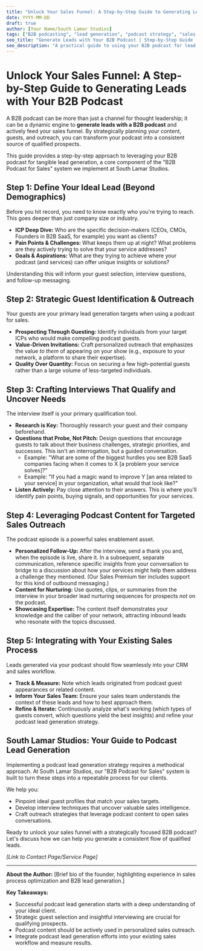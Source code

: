 ```yaml
---
title: "Unlock Your Sales Funnel: A Step-by-Step Guide to Generating Leads with Your B2B Podcast"
date: YYYY-MM-DD
draft: true
author: [Your Name/South Lamar Studios]
tags: ["B2B podcasting", "lead generation", "podcast strategy", "sales funnel", "B2B marketing"]
seo_title: "Generate Leads with Your B2B Podcast | Step-by-Step Guide | South Lamar Studios"
seo_description: "A practical guide to using your B2B podcast for lead generation. Learn how to identify guests, craft questions, and use content for outreach with South Lamar Studios."
---
```


# Unlock Your Sales Funnel: A Step-by-Step Guide to Generating Leads with Your B2B Podcast

A B2B podcast can be more than just a channel for thought leadership; it can be a dynamic engine to **generate leads with a B2B podcast** and actively feed your sales funnel. By strategically planning your content, guests, and outreach, you can transform your podcast into a consistent source of qualified prospects.

This guide provides a step-by-step approach to leveraging your B2B podcast for tangible lead generation, a core component of the "B2B Podcast for Sales" system we implement at South Lamar Studios.

## Step 1: Define Your Ideal Lead (Beyond Demographics)

Before you hit record, you need to know exactly who you're trying to reach. This goes deeper than just company size or industry.

*   **ICP Deep Dive:** Who are the specific decision-makers (CEOs, CMOs, Founders in B2B SaaS, for example) you want as clients?
*   **Pain Points & Challenges:** What keeps them up at night? What problems are they actively trying to solve that your service addresses?
*   **Goals & Aspirations:** What are they trying to achieve where your podcast (and services) can offer unique insights or solutions?

Understanding this will inform your guest selection, interview questions, and follow-up messaging.

## Step 2: Strategic Guest Identification & Outreach

Your guests are your primary lead generation targets when using a podcast for sales.

*   **Prospecting Through Guesting:** Identify individuals from your target ICPs who would make compelling podcast guests.
*   **Value-Driven Invitations:** Craft personalized outreach that emphasizes the value *to them* of appearing on your show (e.g., exposure to your network, a platform to share their expertise).
*   **Quality Over Quantity:** Focus on securing a few high-potential guests rather than a large volume of less-targeted individuals.

## Step 3: Crafting Interviews That Qualify and Uncover Needs

The interview itself is your primary qualification tool.

*   **Research is Key:** Thoroughly research your guest and their company beforehand.
*   **Questions that Probe, Not Pitch:** Design questions that encourage guests to talk about their business challenges, strategic priorities, and successes. This isn't an interrogation, but a guided conversation.
    *   Example: "What are some of the biggest hurdles you see B2B SaaS companies facing when it comes to X [a problem your service solves]?"
    *   Example: "If you had a magic wand to improve Y [an area related to your service] in your organization, what would that look like?"
*   **Listen Actively:** Pay close attention to their answers. This is where you'll identify pain points, buying signals, and opportunities for your services.

## Step 4: Leveraging Podcast Content for Targeted Sales Outreach

The podcast episode is a powerful sales enablement asset.

*   **Personalized Follow-Up:** After the interview, send a thank you and, when the episode is live, share it. In a subsequent, separate communication, reference specific insights from your conversation to bridge to a discussion about how your services might help them address a challenge they mentioned. (Our Sales Premium tier includes support for this kind of outbound messaging.)
*   **Content for Nurturing:** Use quotes, clips, or summaries from the interview in your broader lead nurturing sequences for prospects *not* on the podcast.
*   **Showcasing Expertise:** The content itself demonstrates your knowledge and the caliber of your network, attracting inbound leads who resonate with the topics discussed.

## Step 5: Integrating with Your Existing Sales Process

Leads generated via your podcast should flow seamlessly into your CRM and sales workflow.

*   **Track & Measure:** Note which leads originated from podcast guest appearances or related content.
*   **Inform Your Sales Team:** Ensure your sales team understands the context of these leads and how to best approach them.
*   **Refine & Iterate:** Continuously analyze what's working (which types of guests convert, which questions yield the best insights) and refine your podcast lead generation strategy.

## South Lamar Studios: Your Guide to Podcast Lead Generation

Implementing a podcast lead generation strategy requires a methodical approach. At South Lamar Studios, our "B2B Podcast for Sales" system is built to turn these steps into a repeatable process for our clients.

We help you:
*   Pinpoint ideal guest profiles that match your sales targets.
*   Develop interview techniques that uncover valuable sales intelligence.
*   Craft outreach strategies that leverage podcast content to open sales conversations.

Ready to unlock your sales funnel with a strategically focused B2B podcast? Let's discuss how we can help you generate a consistent flow of qualified leads.

*[Link to Contact Page/Service Page]*

---
**About the Author:** [Brief bio of the founder, highlighting experience in sales process optimization and B2B lead generation.]

**Key Takeaways:**
*   Successful podcast lead generation starts with a deep understanding of your ideal client.
*   Strategic guest selection and insightful interviewing are crucial for qualifying prospects.
*   Podcast content should be actively used in personalized sales outreach.
*   Integrate podcast lead generation efforts into your existing sales workflow and measure results. 